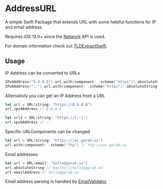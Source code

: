 # AddressURL

A simple Swift Package that extends URL with some helpful functions for IP and email address

Requires iOS 12.0+ since the [Network](https://developer.apple.com/documentation/network) API is used.

For domain information check out [TLDExtractSwift](https://github.com/gumob/TLDExtractSwift).

## Usage

IP Address can be converted to URLs

```swift
IPv4Address("8.8.8.8").url.with(component: .scheme("https")!.absoluteString // https://8.8.8.8
IPv6Address("::").url.with(component: .scheme("https")!.absoluteString // https://[::]
```

Alternativly you can get an IP Address from a URL

```swift
let url = URL(string: "https://8.8.8.8")
url.ipv4Address // 8.8.8.8

let url2 = URL(string: "https://[::]")
url.ipv6Address // ::
```

Specific URLComponents can be changed

```swift
let url = URL(string: "https://zac.gorak.us")
url.with(component: .scheme("ftp") // ftp://zac.gorak.us
```

Email addresses

```swift
let url = URL(email: "hello@gorak.us")
url.absoluteString // mailto://hello@gorak.us
url.emailAddress // hello@gorak.us
```
Email address parsing is handled by [EmailValidator](https://github.com/evanrobertson/EmailValidator)

